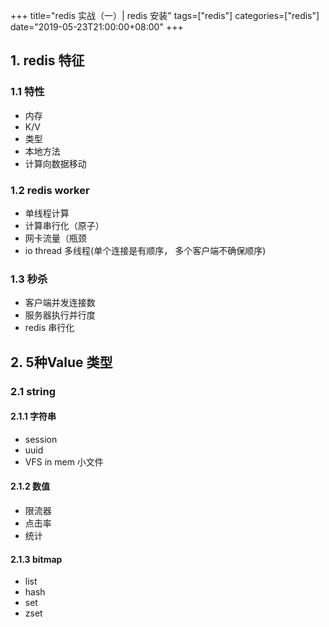 +++
title="redis 实战（一）| redis 安装"
tags=["redis"]
categories=["redis"]
date="2019-05-23T21:00:00+08:00"
+++

## 1. redis 特征
### 1.1 特性
- 内存
- K/V
- 类型
- 本地方法
- 计算向数据移动
### 1.2 redis worker
- 单线程计算
- 计算串行化（原子）
- 网卡流量（瓶颈
- io thread 多线程(单个连接是有顺序， 多个客户端不确保顺序)
### 1.3 秒杀
- 客户端并发连接数 
- 服务器执行并行度
- redis 串行化

## 2. 5种Value 类型
### 2.1 string
#### 2.1.1 字符串
- session
- uuid
- VFS in mem 小文件
#### 2.1.2 数值
- 限流器
- 点击率
- 统计
#### 2.1.3 bitmap


- list
- hash
- set
- zset